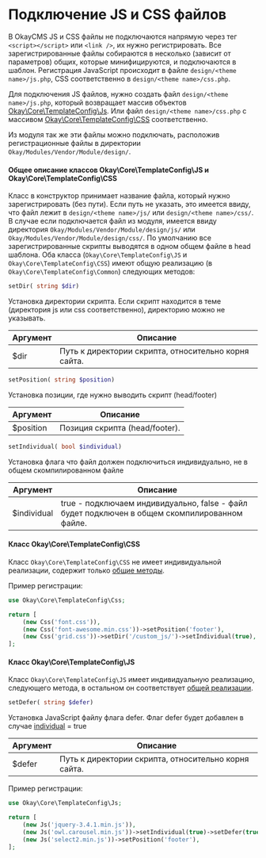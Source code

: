 # Подключение JS и CSS файлов

В OkayCMS JS и CSS файлы не подключаются напрямую через тег `<script></script>` или `<link />`, их нужно регистрировать.
Все зарегистрированные файлы собираются в несколько (зависит от параметров) общих, которые минифицируются, и 
подключаются в шаблон.
Регистрация JavaScript происходит в файле `design/<theme name>/js.php`, CSS соответственно в 
`design/<theme name>/css.php`.

Для подключения JS файлов, нужно создать файл `design/<theme name>/js.php`, который возвращает массив объектов
[Okay\Core\TemplateConfig\Js](#TemplateConfigJS). Или файл `design/<theme name>/css.php` с массивом 
[Okay\Core\TemplateConfig\CSS](#TemplateConfigCSS) соответственно.

Из модуля так же эти файлы можно подключать, расположив регистрационные файлы в директории 
`Okay/Modules/Vendor/Module/design/`.


<a name="commonScript"></a>
#### Общее описание классов Okay\Core\TemplateConfig\JS и Okay\Core\TemplateConfig\CSS

Класс в конструктор принимает название файла, который нужно зарегистрировать (без пути).
Если путь не указать, это имеется ввиду, что файл лежит в `design/<theme name>/js/` или `design/<theme name>/css/`.
В случае если подключается файл из модуля, имеется ввиду директория 
`Okay/Modules/Vendor/Module/design/js/` или `Okay/Modules/Vendor/Module/design/css/`.
По умолчанию все зарегистрированные скрипты выводятся в одном общем файле в head шаблона.
Оба класса (`Okay\Core\TemplateConfig\JS` и `Okay\Core\TemplateConfig\CSS`) имеют общую реализацию
(в `Okay\Core\TemplateConfig\Common`) следующих методов:


<a name="setDir"></a>
```php
setDir( string $dir)
```

Установка директории скрипта.
Если скрипт находится в теме (директория js или css соответственно), директорию можно не указывать.

Аргумент | Описание
---|---
$dir | Путь к директории скрипта, относительно корня сайта.


<a name="setPosition"></a>
```php
setPosition( string $position)
```

Установка позиции, где нужно выводить скрипт (head/footer)

Аргумент | Описание
---|---
$position | Позиция скрипта (head/footer).


<a name="setIndividual"></a>
```php
setIndividual( bool $individual)
```

Установка флага что файл должен подключиться индивидуально, не в общем скомпилированном файле

Аргумент | Описание
---|---
$individual | true - подключаем индивидуально, false - файл будет подключен в общем скомпилированном файле.


<a name="TemplateConfigCSS"></a>
#### Класс Okay\Core\TemplateConfig\CSS

Класс `Okay\Core\TemplateConfig\CSS` не имеет индивидуальной реализации, содержит только 
[общие методы](#commonScript).

Пример регистрации:
```php
use Okay\Core\TemplateConfig\Css;

return [
    (new Css('font.css')),
    (new Css('font-awesome.min.css'))->setPosition('footer'),
    (new Css('grid.css'))->setDir('/custom_js/')->setIndividual(true),
];
```


<a name="TemplateConfigJS"></a>
#### Класс Okay\Core\TemplateConfig\JS

Класс `Okay\Core\TemplateConfig\JS` имеет индивидуальную реализацию, следующего метода, в остальном он соответствует 
[общей реализации](#commonScript).

<a name="setDefer"></a>
```php
setDefer( string $defer)
```

Установка JavaScript файлу флага defer. Флаг defer будет добавлен в случае [individual](#setIndividual) = true

Аргумент | Описание
---|---
$defer | Путь к директории скрипта, относительно корня сайта.

Пример регистрации:
```php
use Okay\Core\TemplateConfig\Js;

return [
    (new Js('jquery-3.4.1.min.js')),
    (new Js('owl.carousel.min.js'))->setIndividual(true)->setDefer(true),
    (new Js('select2.min.js'))->setPosition('footer'),
];
```

